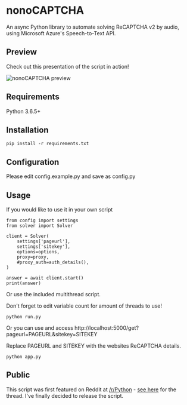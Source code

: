 nonoCAPTCHA
===========

An async Python library to automate solving ReCAPTCHA v2 by audio, using Microsoft Azure's Speech-to-Text API.

Preview
-------

Check out this presentation of the script in action!

![nonoCAPTCHA preview](https://i.redd.it/8osnqnvmm6211.gif)

Requirements
------------

Python 3.6.5+

Installation
------------

```
pip install -r requirements.txt
```

Configuration
-------------

Please edit config.example.py and save as config.py

Usage
-----

If you would like to use it in your own script

```
from config import settings
from solver import Solver
  
client = Solver(
    settings['pageurl'],
    settings['sitekey'],
    options=options,
    proxy=proxy,
    #proxy_auth=auth_details(),
)

answer = await client.start()
print(answer)
```

Or use the included multithread script.

Don't forget to edit variable count for amount of threads to use!

```
python run.py
```

Or you can use and access http://localhost:5000/get?pageurl=PAGEURL&sitekey=SITEKEY

Replace PAGEURL and SITEKEY with the websites ReCAPTCHA details.

```
python app.py
```


Public
------

This script was first featured on Reddit at [/r/Python](https://reddit.com/r/Python) - [see here](https://www.reddit.com/r/Python/comments/8oqp7v/hey_i_made_a_google_recaptcha_solver_bot_too/) for the thread. I've finally decided to release the script.